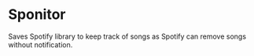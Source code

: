 # Sponitor
Saves Spotify library to keep track of songs as Spotify can remove songs without notification.
